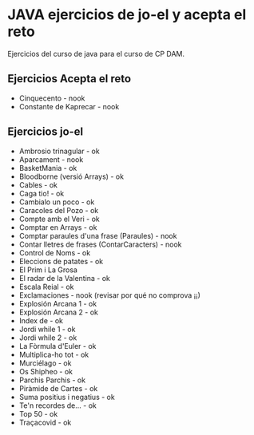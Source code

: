 # JAVA  ejercicios de jo-el y acepta el reto

Ejercicios del curso de java para el curso de CP DAM.

## Ejercicios Acepta el reto

- Cinquecento - nook
- Constante de Kaprecar - nook

## Ejercicios jo-el

- Ambrosio trinagular - ok
- Aparcament - nook
- BasketMania - ok
- Bloodborne (versió Arrays) - ok
- Cables - ok
- Caga tio! - ok
- Cambialo un poco - ok
- Caracoles del Pozo - ok
- Compte amb el Veri - ok
- Comptar en Arrays - ok
- Comptar paraules d'una frase (Paraules) - nook
- Contar lletres de frases (ContarCaracters) - nook
- Control de Noms - ok
- Eleccions de patates - ok
- El Prim i La Grosa
- El radar de la Valentina - ok
- Escala Reial - ok
- Exclamaciones - nook (revisar por qué no comprova ¡¡)
- Explosión Arcana 1 - ok
- Explosión Arcana 2 - ok
- Index de - ok
- Jordi while 1 - ok
- Jordi while 2 - ok
- La Fòrmula d'Euler - ok
- Multiplica-ho tot - ok
- Murciélago - ok
- Os Shipheo - ok
- Parchis Parchis - ok
- Piràmide de Cartes - ok
- Suma positius i negatius - ok
- Te'n recordes de... - ok
- Top 50 - ok
- Traçacovid - ok
